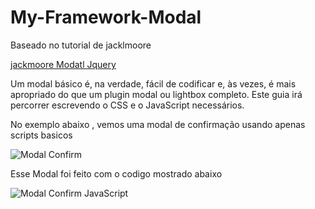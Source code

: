 # My-Framework-Modal

Baseado no tutorial de jacklmoore

[jackmoore Modatl Jquery](http://www.jacklmoore.com/notes/jquery-modal-tutorial/)

Um modal básico é, na verdade, fácil de codificar e, às vezes, é mais apropriado do que um plugin modal ou lightbox completo. Este guia irá percorrer escrevendo o CSS e o JavaScript necessários.

No exemplo abaixo , vemos uma modal de confirmação usando apenas scripts basicos 

![Modal Confirm](https://github.com/ChristopherLambert/My-Framework-Modal-/blob/master/prints/printConfirm.png)


Esse Modal foi feito com o codigo mostrado abaixo 

![Modal Confirm JavaScript](https://github.com/ChristopherLambert/My-Framework-Modal-/blob/master/prints/printconfirmjs.png)
